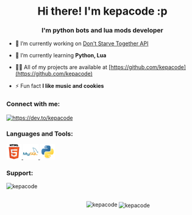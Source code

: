 <h1 align="center">Hi there! I'm kepacode :p</h1>
<h3 align="center">I'm python bots and lua mods developer</h3>

- 🔭 I’m currently working on [Don't Starve Together API](https://github.com/kepacode/DST-API)

- 🌱 I’m currently learning **Python, Lua**

- 👨‍💻 All of my projects are available at [https://github.com/kepacode](https://github.com/kepacode)

- ⚡ Fun fact **I like music and cookies**

<h3 align="left">Connect with me:</h3>
<p align="left">
<a href="https://dev.to/https://dev.to/kepacode" target="blank"><img align="center" src="https://raw.githubusercontent.com/rahuldkjain/github-profile-readme-generator/master/src/images/icons/Social/devto.svg" alt="https://dev.to/kepacode" height="30" width="40" /></a>
</p>

<h3 align="left">Languages and Tools:</h3>
<p align="left"> <a href="https://www.w3.org/html/" target="_blank" rel="noreferrer"> <img src="https://raw.githubusercontent.com/devicons/devicon/master/icons/html5/html5-original-wordmark.svg" alt="html5" width="40" height="40"/> </a> <a href="https://www.mysql.com/" target="_blank" rel="noreferrer"> <img src="https://raw.githubusercontent.com/devicons/devicon/master/icons/mysql/mysql-original-wordmark.svg" alt="mysql" width="40" height="40"/> </a> <a href="https://www.python.org" target="_blank" rel="noreferrer"> <img src="https://raw.githubusercontent.com/devicons/devicon/master/icons/python/python-original.svg" alt="python" width="40" height="40"/> </a> </p>


<h3 align="left">Support:</h3>
<p><a href="https://ko-fi.com/kepacode"> <img align="left" src="https://cdn.ko-fi.com/cdn/kofi3.png?v=3" height="50" width="210" alt="kepacode" /></a></p><br><br>


<p><img align="left" src="https://github-readme-stats.vercel.app/api/top-langs?username=kepacode&show_icons=true&theme=tokyonight&title_color=ffffff&text_color=ffffff&bg_color=5b058a&locale=en&layout=compact" alt="kepacode" /></p>

<p>&nbsp;<img align="center" src="https://github-readme-stats.vercel.app/api?username=kepacode&show_icons=true&theme=tokyonight&title_color=ffffff&text_color=ffffff&bg_color=5b058a&locale=en" alt="kepacode" /></p>


